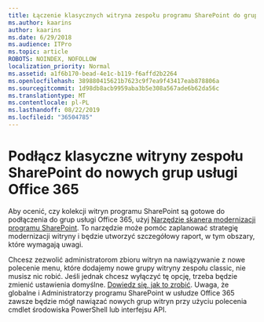 ```yaml
---
title: Łączenie klasycznych witryna zespołu programu SharePoint do grupy
ms.author: kaarins
author: kaarins
ms.date: 6/29/2018
ms.audience: ITPro
ms.topic: article
ROBOTS: NOINDEX, NOFOLLOW
localization_priority: Normal
ms.assetid: a1f6b170-bead-4e1c-b119-f6affd2b2264
ms.openlocfilehash: 389880415621b7623c9f7ea9f43417eab878806a
ms.sourcegitcommit: 1d98db8acb9959aba3b5e308a567ade6b62da56c
ms.translationtype: MT
ms.contentlocale: pl-PL
ms.lasthandoff: 08/22/2019
ms.locfileid: "36504785"
---
```

# <a name="connect-classic-sharepoint-team-sites-to-new-office-365-groups"></a>Podłącz klasyczne witryny zespołu SharePoint do nowych grup usługi Office 365

Aby ocenić, czy kolekcji witryn programu SharePoint są gotowe do podłączenia do grup usługi Office 365, użyj [Narzędzie skanera modernizacji programu SharePoint](https://go.microsoft.com/fwlink/?linkid=873066). To narzędzie może pomóc zaplanować strategię modernizacji witryny i będzie utworzyć szczegółowy raport, w tym obszary, które wymagają uwagi.
  
Chcesz zezwolić administratorom zbioru witryn na nawiązywanie z nowe polecenie menu, które dodajemy nowe grupy witryny zespołu classic, nie musisz nic robić. Jeśli jednak chcesz wyłączyć tę opcję, trzeba będzie zmienić ustawienia domyślne. [Dowiedz się, jak to zrobić](https://go.microsoft.com/fwlink/?linkid=2004316). Uwaga, że globalne i Administratorzy programu SharePoint w usłudze Office 365 zawsze będzie mógł nawiązać nowych grup witryn przy użyciu polecenia cmdlet środowiska PowerShell lub interfejsu API.
  

